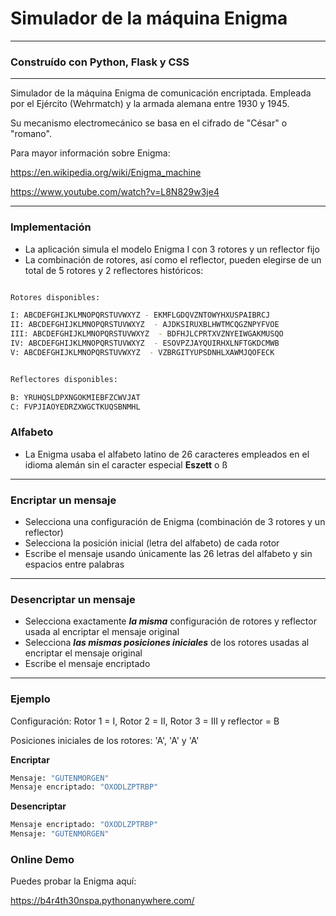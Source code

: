# Simulador de la máquina Enigma  

---

### Construído con Python, Flask y CSS

---

Simulador de la máquina Enigma de comunicación encriptada. Empleada por el Ejército (Wehrmatch) y la armada alemana entre 1930 y 1945.

Su mecanismo electromecánico se basa en el cifrado de "César" o "romano".

Para mayor información sobre Enigma: 

https://en.wikipedia.org/wiki/Enigma_machine

https://www.youtube.com/watch?v=L8N829w3je4


---

### Implementación 

- La aplicación simula el modelo Enigma I con 3 rotores y un reflector fijo
- La combinación de rotores, así como el reflector, pueden elegirse de un total de 5 rotores y 2 reflectores históricos:

```sh

Rotores disponibles:

I: ABCDEFGHIJKLMNOPQRSTUVWXYZ - EKMFLGDQVZNTOWYHXUSPAIBRCJ  
II: ABCDEFGHIJKLMNOPQRSTUVWXYZ  - AJDKSIRUXBLHWTMCQGZNPYFVOE
III: ABCDEFGHIJKLMNOPQRSTUVWXYZ  - BDFHJLCPRTXVZNYEIWGAKMUSQO
IV: ABCDEFGHIJKLMNOPQRSTUVWXYZ  - ESOVPZJAYQUIRHXLNFTGKDCMWB
V: ABCDEFGHIJKLMNOPQRSTUVWXYZ  - VZBRGITYUPSDNHLXAWMJQOFECK


Reflectores disponibles:

B: YRUHQSLDPXNGOKMIEBFZCWVJAT
C: FVPJIAOYEDRZXWGCTKUQSBNMHL
```

### Alfabeto

- La Enigma usaba el alfabeto latino de 26 caracteres empleados en el idioma alemán sin el caracter especial **Eszett** o ß 

---

### Encriptar un mensaje

- Selecciona una configuración de Enigma (combinación de 3 rotores y un reflector)
- Selecciona la posición inicial (letra del alfabeto) de cada rotor
- Escribe el mensaje usando únicamente las 26 letras del alfabeto y sin espacios entre palabras 

---

### Desencriptar un mensaje

- Selecciona exactamente ***la misma*** configuración de rotores y reflector usada al encriptar el mensaje original
- Selecciona ***las mismas posiciones iniciales*** de los rotores usadas al encriptar el mensaje original
- Escribe el mensaje encriptado

---

### Ejemplo

Configuración: Rotor 1 = I, Rotor 2 = II, Rotor 3 = III y reflector = B

Posiciones iniciales de los rotores: 'A', 'A' y 'A'

**Encriptar**
```sh
Mensaje: "GUTENMORGEN"
Mensaje encriptado: "OXODLZPTRBP"
```

**Desencriptar**
```sh
Mensaje encriptado: "OXODLZPTRBP"
Mensaje: "GUTENMORGEN" 
```


### Online Demo
Puedes probar la Enigma aquí:  

https://b4r4th30nspa.pythonanywhere.com/

